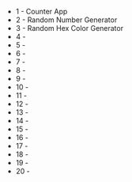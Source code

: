 - 1 - Counter App
- 2 -  Random Number Generator
- 3 - Random Hex Color Generator
- 4 -
- 5 -
- 6 -
- 7 -
- 8 -
- 9 -
- 10 -
- 11 -
- 12 -
- 13 -
- 14 -
- 15 -
- 16 -
- 17 -
- 18 -
- 19 -
- 20 -
